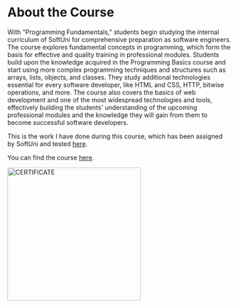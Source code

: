 <h1>About the Course</h1>
<p>With "Programming Fundamentals," students begin studying the internal curriculum of SoftUni for comprehensive
    preparation as software engineers. The course explores fundamental concepts in programming, which form the basis for
    effective and quality training in professional modules. Students build upon the knowledge acquired in the
    Programming Basics course and start using more complex programming techniques and structures such as arrays, lists,
    objects, and classes. They study additional technologies essential for every software developer, like HTML and CSS,
    HTTP, bitwise operations, and more. The course also covers the basics of web development and one of the most
    widespread technologies and tools, effectively building the students' understanding of the upcoming professional
    modules and the knowledge they will gain from them to become successful software developers.</p>
<p>This is the work I have done during this course, which has been assigned by SoftUni and tested <a
        href="https://judge.softuni.org/Contests/#!/List/ByCategory/40/FundamentalsL">here</a>.</p>
<p>You can find the course <a href="https://softuni.bg/trainings/3733/programming-fundamentals-with-python-may-2022">here</a>.</p>
<div class="center"><img src="https://softuni.bg/certificates/certificates/converttoimage/179010?code=462e45ec"
                         alt="CERTIFICATE" style="width: 300px; height: auto;"></div>
